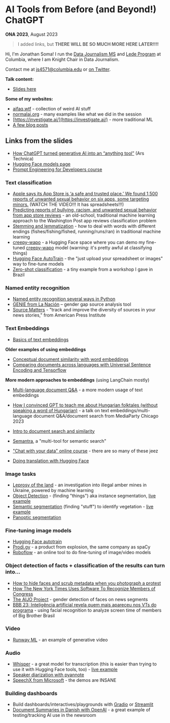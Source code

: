 # AI Tools from Before (and Beyond!) ChatGPT

**ONA 2023**, August 2023

> I added links, but **THERE WILL BE SO MUCH MORE HERE LATER!!!!**

Hi, I'm Jonathan Soma! I run the [Data Journalism MS](https://journalism.columbia.edu/data) and [Lede Program](https://ledeprogram.com/) at Columbia, where I am Knight Chair in Data Journalism.

Contact me at [js4571@columbia.edu](mailto:js4571@columbia.edu) or [on Twitter](https://twitter.com/dangerscarf).

**Talk content:**

- [Slides here](ai-tools-before-beyond-chatgpt.pdf)

**Some of my websites:**

- [aifaq.wtf](http://aifaq.wtf/) - collection of weird AI stuff
- [normalai.org](https://normalai.org/) - many examples like what we did in the session
- [https://investigate.ai/](https://investigate.ai/) - more traditional ML
- [A few blog posts](https://jonathansoma.com/words/)

## Links from the slides

- [How ChatGPT turned generative AI into an “anything tool”](https://arstechnica.com/ai/2023/08/how-chatgpt-turned-generative-ai-into-an-anything-tool/) (Ars Technica)
- [Hugging Face models page](https://huggingface.co/models)
- [Prompt Engineering for Developers course](https://www.deeplearning.ai/short-courses/chatgpt-prompt-engineering-for-developers/)

### Text classification

- [Apple says its App Store is ‘a safe and trusted place.’ We found 1,500 reports of unwanted sexual behavior on six apps, some targeting minors.](https://www.washingtonpost.com/technology/2019/11/22/apple-says-its-app-store-is-safe-trusted-place-we-found-reports-unwanted-sexual-behavior-six-apps-some-targeting-minors/) (WATCH THE VIDEO!!! It has spreadsheets!!!)
- [Predicting reports of bullying, racism, and unwanted sexual behavior from app store reviews](https://investigate.ai/wapo-app-reviews/predict-reviews/) - an old-school, traditional machine learning approach to the Washington Post app reviews classification problem
- [Stemming and lemmatization](https://investigate.ai/text-analysis/stemming-and-lemmatization/) - how to deal with words with different endings (fishes/fishing/fished, running/runs/ran) in traditional machine learning
- [creepy-wapo](https://huggingface.co/spaces/wendys-llc/wendys-llc-creepy-wapo) - a Hugging Face space where you can demo my fine-tuned [creepy-wapo](https://huggingface.co/wendys-llc/creepy-wapo) model (warning: it's pretty awful at classifying things)
- [Hugging Face AutoTrain](https://ui.autotrain.huggingface.co) - the "just upload your spreadsheet or images" way to fine-tune models
- [Zero-shot classification](https://jsoma.github.io/2023-abraji-ai-workshop/#zero-shot-classification) - a tiny example from a workshop I gave in Brazil

### Named entity recognition

- [Named entity recognition several ways in Python](https://jsoma.github.io/2023-abraji-ai-workshop/#named-entity-recognition)
- [GENIE from La Nación](https://www.lanacion.com.ar/sociedad/nuevas-herramientas-la-nacion-presenta-genie-un-monitor-de-brecha-de-genero-y-como-lo-digo-nid26032023/) – gender gap source analysis tool
- [Source Matters](https://sourcematters.com/) - "track and improve the diversity of sources in your news stories," from American Press Institute

### Text Embeddings

- [Basics of text embeddings](https://investigate.ai/text-analysis/word-embeddings/)

**Older examples of using embeddings**

- [Conceptual document similarity with word embeddings](https://investigate.ai/text-analysis/document-similarity-using-word-embeddings/)
- [Comparing documents across languages with Universal Sentence Encoding and Tensorflow](https://investigate.ai/text-analysis/comparing-documents-in-different-languages/)

**More modern approaches to embeddings** (using LangChain mostly)

- [Multi-language document Q&A](https://jonathansoma.com/words/multi-language-qa-gpt.html) - a more modern usage of text embeddings
- [How I convinced GPT to teach me about Hungarian folktales (without speaking a word of Hungarian)](https://github.com/jsoma/mediaparty-folktales) - a talk on text embeddings/multi-language document Q&A/document search from MediaParty Chicago 2023
- [Intro to document search and similarity](https://jsoma.github.io/2023-abraji-ai-workshop/#document-search-and-similarity)


- [Semantra](https://github.com/freedmand/semantra), a "multi-tool for semantic search"
- ["Chat with your data" online course](https://www.deeplearning.ai/short-courses/langchain-chat-with-your-data/) - there are so many of these jeez
- [Doing translation with Hugging Face](https://huggingface.co/docs/transformers/tasks/translation)

### Image tasks
    
- [Leprosy of the land](https://texty.org.ua/d/2018/amber_eng/) - an investigation into illegal amber mines in Ukraine, powered by machine learning
- [Object Detection](https://normalai.org/images/instance-segmentation.html) - (finding "things") aka instance segmentation, [live example](https://huggingface.co/spaces/wendys-llc/OWL-ViT)
- [Semantic segmentation](https://normalai.org/images/semantic-segmentation.html) (finding "stuff") to identify vegetation - [live example](https://huggingface.co/spaces/thiagohersan/maskformer-satellite-trees-gradio)
- [Panoptic segmentation](https://huggingface.co/spaces/wendys-llc/panoptic-segment-anything)

### Fine-tuning image models

- [Hugging Face autotrain](https://ui.autotrain.huggingface.co)
- [Prodi.gy](https://prodi.gy/) - a product from explosion, the same company as spaCy
- [Roboflow](https://roboflow.com/) - an online tool to do fine-tuning of image/video models

### Object detection of facts + classification of the results can turn into...
   
- [How to hide faces and scrub metadata when you photograph a protest](https://www.theverge.com/21281897/how-to-hide-faces-scrub-metadata-photograph-video-protest)
- [How The New York Times Uses Software To Recognize Members of Congress](https://open.nytimes.com/how-the-new-york-times-uses-software-to-recognize-members-of-congress-29b46dd426c7)
- [The AIJO Project](https://www.aijoproject.com/) - gender detection of faces on news segments
- [BBB 23: Inteligência artificial revela quem mais apareceu nos VTs do programa](https://estadao.com.br/emais/tv/bbb-23-inteligencia-artificial-revela-quem-mais-apareceu-nos-vts-do-programa/) - using facial recognition to analyze screen time of members of Big Brother Brasil

### Video

- [Runway ML](https://runwayml.com/) - an example of generative video

### Audio

- [Whisper](https://github.com/openai/whisper) - a great model for transcription (this is easier than trying to use it with Hugging Face tools, too) - [live example](https://jsoma.github.io/2023-abraji-ai-workshop/#audio-models)
- [Speaker diarization with pyannote](https://huggingface.co/pyannote/speaker-diarization)
- [SpeechX from Microsoft](https://www.microsoft.com/en-us/research/project/speechx/) - the demos are INSANE

### Building dashboards

- Build dashboards/interactives/playgrounds with [Gradio](https://www.gradio.app/) or [Streamlit](https://streamlit.io/)
- [Document Summaries in Danish with OpenAI](https://generative-ai-newsroom.com/summaries-in-danish-with-openai-cbb814a119f2) - a great example of testing/tracking AI use in the newsroom